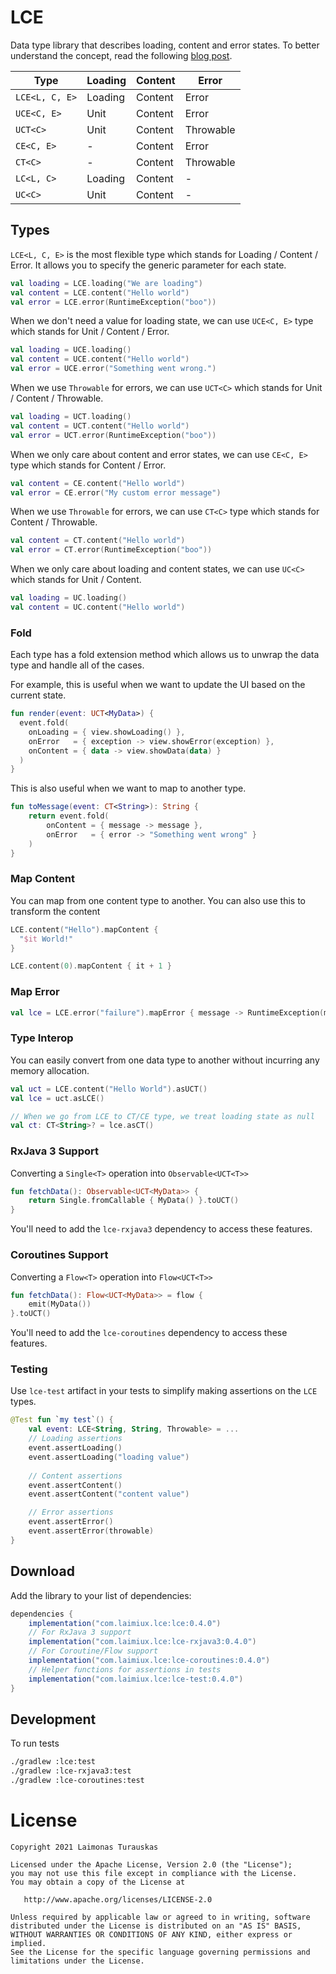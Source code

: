 # LCE
Data type library that describes loading, content and error states. To better understand the
concept, read the following [blog post](https://tech.instacart.com/lce-modeling-data-loading-in-rxjava-b798ac98d80).

| Type      | Loading | Content | Error |
| -------------- | -------- | ------- | --------- |
| `LCE<L, C, E>` | Loading  | Content | Error     |
| `UCE<C, E>`    | Unit     | Content | Error     |
| `UCT<C>`       | Unit     | Content | Throwable |
| `CE<C, E>`     | -        | Content | Error     |
| `CT<C>`        | -        | Content | Throwable |
| `LC<L, C>`     | Loading  | Content | -         |
| `UC<C>`        | Unit     | Content | -         |


## Types
`LCE<L, C, E>` is the most flexible type which stands for Loading / Content / Error. It allows you to specify the generic parameter for each state.
```kotlin
val loading = LCE.loading("We are loading")
val content = LCE.content("Hello world")
val error = LCE.error(RuntimeException("boo"))
```

When we don't need a value for loading state, we can use `UCE<C, E>` type which stands for Unit / Content / Error.
```kotlin
val loading = UCE.loading()
val content = UCE.content("Hello world")
val error = UCE.error("Something went wrong.")
```

When we use `Throwable` for errors, we can use `UCT<C>` which stands for Unit / Content / Throwable.
```kotlin
val loading = UCT.loading()
val content = UCT.content("Hello world")
val error = UCT.error(RuntimeException("boo"))
```

When we only care about content and error states, we can use `CE<C, E>` type which stands for Content / Error.
```kotlin
val content = CE.content("Hello world")
val error = CE.error("My custom error message")
```

When we use `Throwable` for errors, we can use `CT<C>` type which stands for Content / Throwable.
```kotlin
val content = CT.content("Hello world")
val error = CT.error(RuntimeException("boo"))
```

When we only care about loading and content states, we can use `UC<C>` which stands for Unit / Content.
```kotlin
val loading = UC.loading()
val content = UC.content("Hello world")
```

### Fold
Each type has a fold extension method which allows us to unwrap the data type and handle all of the cases.

For example, this is useful when we want to update the UI based on the current state.
```kotlin
fun render(event: UCT<MyData>) {
  event.fold(
    onLoading = { view.showLoading() },
    onError   = { exception -> view.showError(exception) },
    onContent = { data -> view.showData(data) }
  )
}
```

This is also useful when we want to map to another type.
```kotlin
fun toMessage(event: CT<String>): String {
    return event.fold(
        onContent = { message -> message },
        onError   = { error -> "Something went wrong" }
    )
}
```

### Map Content
You can map from one content type to another. You can also use this to transform the content
```kotlin
LCE.content("Hello").mapContent {
  "$it World!"
}

LCE.content(0).mapContent { it + 1 }
```

### Map Error
```kotlin
val lce = LCE.error("failure").mapError { message -> RuntimeException(message) }
```

### Type Interop
You can easily convert from one data type to another without incurring any memory allocation.

```kotlin
val uct = LCE.content("Hello World").asUCT()
val lce = uct.asLCE()

// When we go from LCE to CT/CE type, we treat loading state as null
val ct: CT<String>? = lce.asCT()
```

### RxJava 3 Support
Converting a `Single<T>` operation into `Observable<UCT<T>>`
```kotlin
fun fetchData(): Observable<UCT<MyData>> {
    return Single.fromCallable { MyData() }.toUCT()
}
```
You'll need to add the `lce-rxjava3` dependency to access these features.

### Coroutines Support
Converting a `Flow<T>` operation into `Flow<UCT<T>>`
```kotlin
fun fetchData(): Flow<UCT<MyData>> = flow {
    emit(MyData())
}.toUCT()
```
You'll need to add the `lce-coroutines` dependency to access these features.

### Testing
Use `lce-test` artifact in your tests to simplify making assertions on the `LCE` types.
```kotlin
@Test fun `my test`() {
    val event: LCE<String, String, Throwable> = ...
    // Loading assertions
    event.assertLoading()
    event.assertLoading("loading value")
    
    // Content assertions
    event.assertContent()
    event.assertContent("content value")

    // Error assertions
    event.assertError()
    event.assertError(throwable)
}
```

## Download
Add the library to your list of dependencies:

```groovy
dependencies {
    implementation("com.laimiux.lce:lce:0.4.0")
    // For RxJava 3 support
    implementation("com.laimiux.lce:lce-rxjava3:0.4.0")
    // For Coroutine/Flow support
    implementation("com.laimiux.lce:lce-coroutines:0.4.0")
    // Helper functions for assertions in tests
    implementation("com.laimiux.lce:lce-test:0.4.0")
}
```

## Development
To run tests
```sh
./gradlew :lce:test
./gradlew :lce-rxjava3:test
./gradlew :lce-coroutines:test
```

# License

```
Copyright 2021 Laimonas Turauskas

Licensed under the Apache License, Version 2.0 (the "License");
you may not use this file except in compliance with the License.
You may obtain a copy of the License at

   http://www.apache.org/licenses/LICENSE-2.0

Unless required by applicable law or agreed to in writing, software
distributed under the License is distributed on an "AS IS" BASIS,
WITHOUT WARRANTIES OR CONDITIONS OF ANY KIND, either express or implied.
See the License for the specific language governing permissions and
limitations under the License.
```
